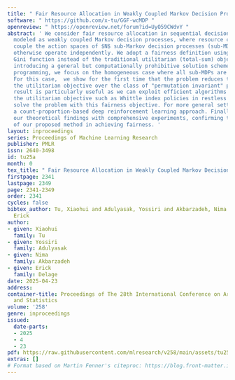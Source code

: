 ```yaml
---
title: " Fair Resource Allocation in Weakly Coupled Markov Decision Processes "
software: " https://github.com/x-tu/GGF-wcMDP "
openreview: " https://openreview.net/forum?id=UyO59CWdvY "
abstract: ' We consider fair resource allocation in sequential decision-making environments
  modeled as weakly coupled Markov decision processes, where resource constraints
  couple the action spaces of $N$ sub-Markov decision processes (sub-MDPs) that would
  otherwise operate independently. We adopt a fairness definition using the generalized
  Gini function instead of the traditional utilitarian (total-sum) objective. After
  introducing a general but computationally prohibitive solution scheme based on linear
  programming, we focus on the homogeneous case where all sub-MDPs are identical.
  For this case,  we show for the first time that the problem reduces to optimizing
  the utilitarian objective over the class of "permutation invariant" policies. This
  result is particularly useful as we can exploit efficient algorithms that optimizes
  the utilitarian objective such as Whittle index policies in restless bandits to
  solve the problem with this fairness objective. For more general settings, we introduce
  a count-proportion-based deep reinforcement learning approach. Finally, we validate
  our theoretical findings with comprehensive experiments, confirming the effectiveness
  of our proposed method in achieving fairness. '
layout: inproceedings
series: Proceedings of Machine Learning Research
publisher: PMLR
issn: 2640-3498
id: tu25a
month: 0
tex_title: " Fair Resource Allocation in Weakly Coupled Markov Decision Processes "
firstpage: 2341
lastpage: 2349
page: 2341-2349
order: 2341
cycles: false
bibtex_author: Tu, Xiaohui and Adulyasak, Yossiri and Akbarzadeh, Nima and Delage,
  Erick
author:
- given: Xiaohui
  family: Tu
- given: Yossiri
  family: Adulyasak
- given: Nima
  family: Akbarzadeh
- given: Erick
  family: Delage
date: 2025-04-23
address:
container-title: Proceedings of The 28th International Conference on Artificial Intelligence
  and Statistics
volume: '258'
genre: inproceedings
issued:
  date-parts:
  - 2025
  - 4
  - 23
pdf: https://raw.githubusercontent.com/mlresearch/v258/main/assets/tu25a/tu25a.pdf
extras: []
# Format based on Martin Fenner's citeproc: https://blog.front-matter.io/posts/citeproc-yaml-for-bibliographies/
---
```

